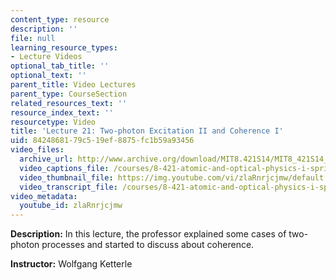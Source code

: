 ```yaml
---
content_type: resource
description: ''
file: null
learning_resource_types:
- Lecture Videos
optional_tab_title: ''
optional_text: ''
parent_title: Video Lectures
parent_type: CourseSection
related_resources_text: ''
resource_index_text: ''
resourcetype: Video
title: 'Lecture 21: Two-photon Excitation II and Coherence I'
uid: 84248681-79c5-19ef-8875-fc1b59a93456
video_files:
  archive_url: http://www.archive.org/download/MIT8.421S14/MIT8_421S14_lec21_300k.mp4
  video_captions_file: /courses/8-421-atomic-and-optical-physics-i-spring-2014/4c7f81884aeb58fd9052f3672433c04f_zlaRnrjcjmw.vtt
  video_thumbnail_file: https://img.youtube.com/vi/zlaRnrjcjmw/default.jpg
  video_transcript_file: /courses/8-421-atomic-and-optical-physics-i-spring-2014/ae201faa16485b5a79eb49c010ee4706_zlaRnrjcjmw.pdf
video_metadata:
  youtube_id: zlaRnrjcjmw
---
```


**Description:** In this lecture, the professor explained some cases of two-photon processes and started to discuss about coherence.

**Instructor:** Wolfgang Ketterle